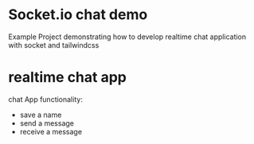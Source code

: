 # Socket.io chat demo
Example Project demonstrating how to develop realtime chat application with socket and tailwindcss 

# realtime chat app
chat App functionality: 

- save a name
- send a message
- receive a message
